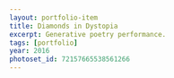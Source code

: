 ```yaml
---
layout: portfolio-item
title: Diamonds in Dystopia
excerpt: Generative poetry performance.
tags: [portfolio]
year: 2016
photoset_id: 72157665538561266
---
```

